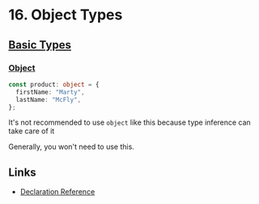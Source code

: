 # 16. Object Types

## [Basic Types](https://www.typescriptlang.org/docs/handbook/basic-types.html)

### [Object](https://www.typescriptlang.org/docs/handbook/basic-types.html#object)

```ts
const product: object = {
  firstName: "Marty",
  lastName: "McFly",
};
```

It's not recommended to use `object` like this because type inference can take
care of it

Generally, you won't need to use this.

## Links

- [Declaration Reference](https://www.typescriptlang.org/docs/handbook/declaration-files/by-example.html)
